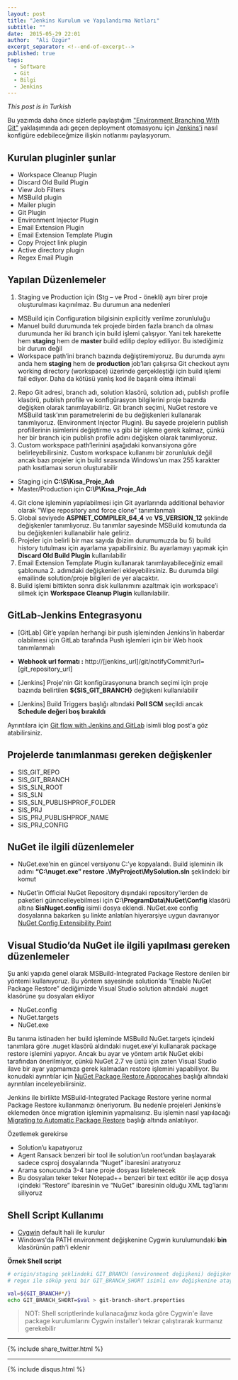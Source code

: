 ```yaml
---
layout: post
title: "Jenkins Kurulum ve Yapılandırma Notları"
subtitle: ""
date:  2015-05-29 22:01
author:  "Ali Özgür"
excerpt_separator: <!--end-of-excerpt-->
published: true
tags: 
  - Software
  - Git
  - Bilgi
  - Jenkins
---
```


*This post is in Turkish*

Bu yazımda daha önce sizlerle paylaştığım ["Environment Branching With Git"](http://aliozgur.net/2015/05/13/bilgi-softdev-git-workflow/) yaklaşımında adı geçen deployment otomasyonu için
[Jenkins'i](https://jenkins-ci.org/) nasıl konfigüre edebileceğmize ilişkin notlarımı paylaşıyorum.

<!--end-of-excerpt-->

## Kurulan pluginler şunlar

* Workspace Cleanup Plugin
* Discard Old Build Plugin
* View Job Filters
* MSBuild plugin
* Mailer plugin
* Git Plugin
* Environment Injector Plugin
* Email Extension Plugin
* Email Extension Template Plugin
* Copy Project link plugin
* Active directory plugin
* Regex Email Plugin

## Yapılan Düzenlemeler

1. Staging ve Production için (Stg – ve Prod - önekli) ayrı birer proje oluşturulması kaçınılmaz. Bu durumun ana nedenleri
 * MSBuild için Configuration bilgisinin explicitly verilme zorunluluğu
 * Manuel build durumunda tek projede birden fazla branch da olması durumunda her iki branch için build işlemi çalışıyor. 
 Yani tek harekette hem **staging** hem de **master** build edilip deploy ediliyor. Bu istediğimiz bir durum değil 
 * Workspace path’ini branch bazında değiştiremiyoruz. Bu durumda aynı anda hem **staging** hem de **production** job’ları çalışırsa Git checkout aynı working directory (workspace) üzerinde gerçekleştiği için build işlemi fail ediyor. 
 Daha da kötüsü yanlış kod ile başarılı olma ihtimali
2. Repo Git adresi, branch adı, solution klasörü, solution adı, publish profile klasörü, publish profile ve konfigürasyon bilgilerini proje bazında değişken olarak tanımlayabiliriz. 
Git branch seçimi, NuGet restore ve MSBuild task’ının parametrelerini de bu değişkenleri kullanarak tanımlıyoruz.
(Environment Injector Plugin). Bu sayede projelerin publish profillerinin isimlerini değiştirme vs gibi bir işleme gerek kalmaz, 
çünkü her bir branch için publish profile adını değişken olarak tanımlıyoruz.
3. Custom workspace path’lerinini aşağıdaki konvansiyona göre belirleyebilirsiniz. 
Custom workspace kullanımı bir zorunluluk değil ancak bazı projeler için build sırasında Windows’un max 255 karakter path kısıtlaması sorun oluşturabilir
 * Staging için  **C:\S\Kısa_Proje_Adı**
 * Master/Production için **C:\P\Kısa_Proje_Adı**
4. Git clone işleminin yapılabilmesi için Git ayarlarında additional behavior olarak ”Wipe repository and force clone” tanımlanmalı
6. Global seviyede **ASPNET_COMPILER_64_4** ve **VS_VERSION_12** şeklinde değişkenler tanımlıyoruz. 
Bu tanımlar sayesinde MSBuild komutunda da bu değişkenleri kullanabilir hale geliriz.
7. Projeler için belirli bir max sayıda (bizim durumumuzda bu 5) build history tutulması için ayarlama yapabilirsiniz. 
Bu ayarlamayı yapmak için **Discard Old Build Plugin** kullanılabilir
8. Email Extension Template Plugin kullanarak tanımlayabileceğiniz email şablonuna 2. adımdaki değişkenleri ekleyebilirsiniz. 
Bu durumda bilgi emailinde solution/proje bilgileri de yer alacaktır.
9. Build işlemi bittikten sonra disk kullanımını azaltmak için workspace’i silmek için **Workspace Cleanup Plugin** kullanılabilir.

## GitLab-Jenkins Entegrasyonu

* [GitLab] Git’e yapılan herhangi bir push işleminden Jenkins’in haberdar olabilmesi için GitLab tarafında Push işlemleri için bir Web hook tanımlanmalı

 * **Webhook url formatı :** http://[jenkins_url]/git/notifyCommit?url=[git_repository_url]
  
* [Jenkins] Proje'nin Git konfigürasyonuna branch seçimi için proje bazında belirtilen **${SIS_GIT_BRANCH}** değişkeni kullanılabilir
* [Jenkins] Build Triggers başlığı altındaki **Poll SCM** seçildi ancak **Schedule değeri boş bırakıldı** 

Ayrıntılara için [Git flow with Jenkins and GitLab](http://juristr.com/blog/2014/01/git-flow-jenkins-gitlab/) isimli blog post'a göz atabilirsiniz.

## Projelerde tanımlanması gereken değişkenler

* SIS_GIT_REPO
* SIS_GIT_BRANCH
* SIS_SLN_ROOT
* SIS_SLN
* SIS_SLN_PUBLISHPROF_FOLDER
* SIS_PRJ
* SIS_PRJ_PUBLISHPROF_NAME
* SIS_PRJ_CONFIG

## NuGet ile ilgili düzenlemeler

* NuGet.exe’nin en güncel versiyonu C:’ye kopyalandı. Build işleminin ilk adımı **“C:\nuget.exe” restore .\MyProject\MySolution.sln** şeklindeki bir komut

* NuGet’in Official NuGet Repository dışındaki repository'lerden de paketleri günncelleyebilmesi için **C:\ProgramData\NuGet\Config** klasörü altına **SisNuget.config** isimli dosya eklendi. NuGet.exe config dosyalarına bakarken şu linkte anlatılan hiyerarşiye uygun davranıyor [NuGet Config Extensibility Point](https://docs.nuget.org/consume/nuget-config-file)

## Visual Studio’da NuGet ile ilgili yapılması gereken düzenlemeler

Şu anki yapıda genel olarak MSBuild-Integrated Package Restore denilen bir yöntemi kullanıyoruz. 
Bu yöntem sayesinde solution’da “Enable NuGet Package Restore” dediğimizde Visual Studio solution altındaki 
.nuget klasörüne şu dosyaları ekliyor

* NuGet.config
* NuGet.targets
* NuGet.exe

Bu tanıma istinaden her build işleminde MSBuild NuGet.targets içindeki tanımlara göre .nuget klasörü aldındaki 
nuget.exe’yi kullanarak package restore işlemini yapıyor. Ancak bu ayar ve yöntem artık NuGet ekibi tarafından önerilmiyor, 
çünkü NuGet 2.7 ve üstü için zaten Visual Studio ilave bir ayar yapmamıza gerek kalmadan restore işlemini yapabiliyor. 
Bu konudaki ayrıntılar için [NuGet Package Restore Approcahes]( https://docs.nuget.org/consume/package-restore) başlığı altındaki ayrıntıları inceleyebilirsiniz.

Jenkins ile birlikte MSBuild-Integrated Package Restore yerine normal Package Restore kullanmanızı öneriyorum. 
Bu nedenle projeleri Jenkins’e eklemeden önce migration işleminin yapmalısınız. 
Bu işlemin nasıl yapılacağı [Migrating to Automatic Package Restore](https://docs.nuget.org/Consume/Package-Restore/Migrating-to-Automatic-Package-Restore) başlığı altında anlatılıyor. 

Özetlemek gerekirse

* Solution’u kapatıyoruz
* Agent Ransack benzeri bir tool ile solution’un root’undan başlayarak sadece csproj dosyalarında “Nuget” ibaresini aratıyoruz
* Arama sonucunda 3-4 tane proje dosyası listelenecek
* Bu dosyaları teker teker Notepad++ benzeri bir text editör ile açıp dosya içindeki “Restore” ibaresinin ve “NuGet” ibaresinin olduğu XML tag’larını siliyoruz

## Shell Script Kullanımı

* [Cygwin](https://www.cygwin.com/) default hali ile kurulur
* Windows'da PATH environment değişkenine Cygwin kurulumundaki **bin** klasörünün path'i eklenir

**Örnek Shell script**

```bash
# origin/staging şeklindeki GIT_BRANCH (environment değişkeni) değişkenininden "staging" ibaresini 
# regex ile söküp yeni bir GIT_BRANCH_SHORT isimli env değişkenine atayan shell scripti

val=${GIT_BRANCH#*/}
echo GIT_BRANCH_SHORT=$val > git-branch-short.properties

```

> NOT: Shell scriptlerinde kullanacağınız koda göre Cygwin'e ilave package kurulumlarını Cygwin installer'ı tekrar çalıştırarak kurmanız gerekebilir



***

{% include share_twitter.html %}

***

{% include disqus.html %}


